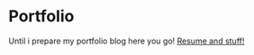 # Portfolio

Until i prepare my portfolio blog here you go!
<a href='alkyones.github.io/Portfolio.2' target='_blank'>Resume and stuff!</a>
